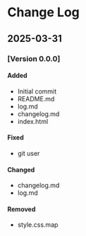 # Change Log
## 2025-03-31
### [Version 0.0.0]
#### Added
- Initial commit
- README.md
- log.md
- changelog.md
- index.html
#### Fixed
- git user
#### Changed
- changelog.md
- log.md
#### Removed
- style.css.map
